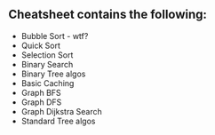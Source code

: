 ## Cheatsheet contains the following:
- Bubble Sort - wtf?
- Quick Sort 
- Selection Sort
- Binary Search 
- Binary Tree algos
- Basic Caching
- Graph BFS
- Graph DFS
- Graph Dijkstra Search
- Standard Tree algos